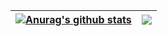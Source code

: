 | <a href="#js-calendar-graph"><img align="center" src="https://github-readme-stats.vercel.app/api?username=1337encrypted&show_icons=true&include_all_commits=true&theme=onedark&hide_border=true" alt="Anurag's github stats" /></a>| <a href="#js-calendar-graph"><img align="center" src="https://github-readme-stats.vercel.app/api/top-langs/?username=1337encrypted&layout=compact&theme=onedarky&hide_border=true" /></a> |
| ------------- | ------------- |
